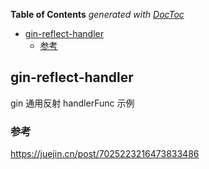 <!-- START doctoc generated TOC please keep comment here to allow auto update -->
<!-- DON'T EDIT THIS SECTION, INSTEAD RE-RUN doctoc TO UPDATE -->
**Table of Contents**  *generated with [DocToc](https://github.com/thlorenz/doctoc)*

- [gin-reflect-handler](#gin-reflect-handler)
  - [参考](#%E5%8F%82%E8%80%83)

<!-- END doctoc generated TOC please keep comment here to allow auto update -->

## gin-reflect-handler

gin 通用反射 handlerFunc 示例

### 参考

https://juejin.cn/post/7025223216473833486
